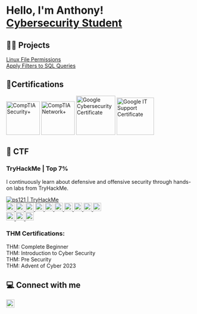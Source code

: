 <h1>Hello, I'm Anthony!<br>
    <a href="https://www.linkedin.com/in/anthonyverdonkschot">Cybersecurity Student</a>
</h1>

<h2>👨‍💻 Projects</h2>

[Linux File Permissions](https://github.com/anthonyverdonkschot/linux_file_permissions)
<br>
[Apply Filters to SQL Queries](https://github.com/anthonyverdonkschot/apply_filters_to_sql_queries)

<h2>📃Certifications</h2>

<div>
  <img src="https://images.credly.com/size/340x340/images/74790a75-8451-400a-8536-92d792c5184a/CompTIA_Security_2Bce.png" width="90" alt="CompTIA Security+"/>
  <img src="https://images.credly.com/size/340x340/images/e1fc05b2-959b-45a4-8d20-124b1df121fe/CompTIA_Network_2Bce.png" width="90" alt="CompTIA Network+"/>
  <img src="https://images.credly.com/size/340x340/images/0bf0f2da-a699-4c82-82e2-56dcf1f2e1c7/image.png" width="105" alt="Google Cybersecurity Certificate"/>
  <img src="https://images.credly.com/size/340x340/images/fb97a12f-c0f1-4f37-9b7d-4a830199fe84/GCC_badge_IT_Support_1000x1000.png" width="100" alt="Google IT Support Certificate"/>
</div>

<h2>🚩 CTF</h2>

### TryHackMe | Top 7%<br>
I continuously learn about defensive and offensive security through hands-on labs from TryHackMe.

 <a href="https://tryhackme.com/p/ps121">
    <img src="https://tryhackme-badges.s3.amazonaws.com/ps121.png" alt="ps121 | TryHackMe">
</a><br>
<a href="https://tryhackme.com/ps121/badges/terminaled">
    <img height="22" width="22" src="https://tryhackme.com/img/badges/linux.svg"
    alt="cat linux.txt">
</a>
<a href="https://tryhackme.com/ps121/badges/7-day-streak">
    <img height="22" width="22" src="https://tryhackme.com/img/badges/streak7.svg"
    alt="7 Day Streak">
</a>
<a href="https://tryhackme.com/ps121/badges/adventofcyber5">
    <img height="22" width="22" src="https://tryhackme.com/img/badges/adventofcyber5.svg"
    alt="Advent of Cyber 2023">
</a>
<a href="https://tryhackme.com/ps121/badges/web-fund">
    <img height="22" width="22" src="https://tryhackme.com/img/badges/webbed.svg"
    alt="Webbed">
</a>
<a href="https://tryhackme.com/ps121/badges/owasp-10">
    <img height="22" width="22" src="https://tryhackme.com/img/badges/owasptop10.svg"
    alt="OWASP Top 10">
</a>
<a href="https://tryhackme.com/ps121/badges/network-fundamentals">
    <img height="22" width="22" src="https://tryhackme.com/img/badges/networkfundamentals.svg"
    alt="Networking Nerd">
</a>
<a href="https://tryhackme.com/ps121/badges/world-wide-web">
    <img height="22" width="22" src="https://tryhackme.com/img/badges/howthewebworks.svg"
    alt="World Wide Web">
</a>
<a href="https://tryhackme.com/ps121/badges/30-day-streak">
    <img height="22" width="22" src="https://tryhackme.com/img/badges/streak30.svg"
    alt="30 Day Streak">
</a>
<a href="https://tryhackme.com/ps121/badges/hash-cracker">
    <img height="22" width="22" src="https://tryhackme.com/img/badges/hashcracker.svg"
    alt="Hash Cracker">
</a>
<a href="https://tryhackme.com/ps121/badges/metasploitable">
    <img height="22" width="22" src="https://tryhackme.com/img/badges/metasploit.svg"
    alt="Metasploitable">
</a>
<br>
<a href="https://tryhackme.com/ps121/badges/blue">
    <img height="22" width="22" src="https://tryhackme.com/img/badges/blue.svg"
    alt="Blue">
</a>
<a href="https://tryhackme.com/ps121/badges/linux-privesc">
    <img height="22" width="22" src="https://tryhackme.com/img/badges/linuxprivesc.svg"
    alt="Linux PrivEsc">
</a>
<a href="https://tryhackme.com/ps121/badges/90-day-streak">
    <img height="22" width="22" src="https://tryhackme.com/img/badges/streak90.svg"
    alt="90 Day Streak">
</a>

### THM Certifications:

THM: Complete Beginner
<br>
THM: Introduction to Cyber Security
<br>
THM: Pre Security
<br>
THM: Advent of Cyber 2023

<h2>💻 Connect with me</h2>

<!-- https://github.com/simple-icons/simple-icons?tab=readme-ov-file !-->
<a href="https://www.linkedin.com/in/anthonyverdonkschot">
    <img height="22" width="22"  alt="Anthony Verdonkschot | LinkedIn" src="https://cdn.simpleicons.org/linkedin/grey">
</a>
